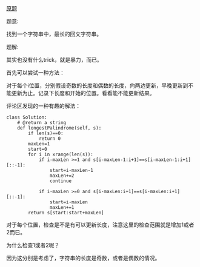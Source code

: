 [原题](https://leetcode.com/problems/longest-palindromic-substring)

题意:

找到一个字符串中，最长的回文字符串。


题解:


其实也没有什么trick，就是暴力，而已。


首先可以尝试一种方法：

对于每个i位置，分别假设奇数的长度和偶数的长度，向两边更新，早晚更新到不能更新为止。记录下长度和开始的位置。看看能不能更新结果。


评论区发现的一种有趣的解法：

```
class Solution:
    # @return a string
    def longestPalindrome(self, s):
        if len(s)==0:
            return 0
        maxLen=1
        start=0
        for i in xrange(len(s)):
            if i-maxLen >=1 and s[i-maxLen-1:i+1]==s[i-maxLen-1:i+1][::-1]:
                start=i-maxLen-1
                maxLen+=2
                continue

            if i-maxLen >=0 and s[i-maxLen:i+1]==s[i-maxLen:i+1][::-1]:
                start=i-maxLen
                maxLen+=1
        return s[start:start+maxLen]
```

对于每个位置，检查是不是有可以更新长度，注意这里的检查范围就是增加1或者2而已。

为什么检查1或者2呢？

因为这分别是考虑了，字符串的长度是奇数，或者是偶数的情况。


